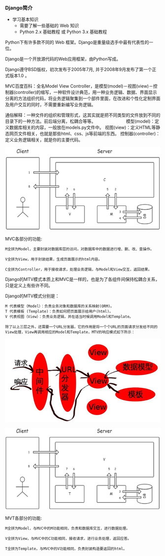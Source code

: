 ### Django简介 ###
- 学习基本知识
	- 需要了解一些基础的 Web 知识
	- Python 2.x 基础教程 或 Python 3.x 基础教程

Python下有许多款不同的 Web 框架。Django是重量级选手中最有代表性的一位。

Django是一个开放源代码的Web应用框架，由Python写成。

Django遵守BSD版权，初次发布于2005年7月, 并于2008年9月发布了第一个正式版本1.0 。

MVC百度百科：全名Model View Controller，是模型(model)－视图(view)－控制器(controller)的缩写，一种软件设计典范，用一种业务逻辑、数据、界面显示分离的方法组织代码，将业务逻辑聚集到一个部件里面，在改进和个性化定制界面及用户交互的同时，不需要重新编写业务逻辑。

通俗解释：一种文件的组织和管理形式，这其实就是把不同类型的文件放到不同的目录下的一种方法。前后端分离，松耦合等等。　　
　　　　　
	模型(model)：定义数据库相关的内容，一般放在models.py文件中。
	视图(view)：定义HTML等静态网页文件相关，也就是那些html、css、js等前端的东西。
	控制器(controller)：定义业务逻辑相关，就是你的主要代码。　　

![](assets/MVC.png)

MVC各部分的功能:

	M全拼为Model，主要封装对数据库层的访问，对数据库中的数据进行增、删、改、查操作。
	
	V全拼为View，用于封装结果，生成页面展示的html内容。
	
	C全拼为Controller，用于接收请求，处理业务逻辑，与Model和View交互，返回结果。


Django的MTV模式本质上和MVC是一样的，也是为了各组件间保持松耦合关系，只是定义上有些许不同。

Django的MTV模式分别是：

	M 代表模型（Model）：负责业务对象和数据库的关系映射(ORM)。
	T 代表模板 (Template)：负责如何把页面展示给用户(html)。
	V 代表视图（View）：负责业务逻辑，并在适当时候调用Model和Template。

	除了以上三层之外，还需要一个URL分发器，它的作用是将一个个URL的页面请求分发给不同的View处理，View再调用相应的Model和Template，MTV的响应模式如下所示：

![](assets/web_request_flow.png)

![](assets/MTV.png)

MVT各部分的功能:

	M全拼为Model，与MVC中的M功能相同，负责和数据库交互，进行数据处理。
	
	V全拼为View，与MVC中的C功能相同，接收请求，进行业务处理，返回应答。
	
	T全拼为Template，与MVC中的V功能相同，负责封装构造要返回的html。
